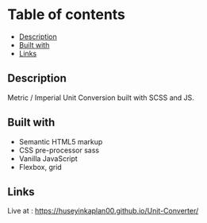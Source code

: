 # Table of contents

  - [Description](#Description)
  - [Built with](#built-with) 
  - [Links](#links)

## Description
Metric / Imperial Unit Conversion built with SCSS and JS.

## Built with
- Semantic HTML5 markup
- CSS pre-processor sass 
- Vanilla JavaScript
- Flexbox, grid

## Links
Live at : https://huseyinkaplan00.github.io/Unit-Converter/
